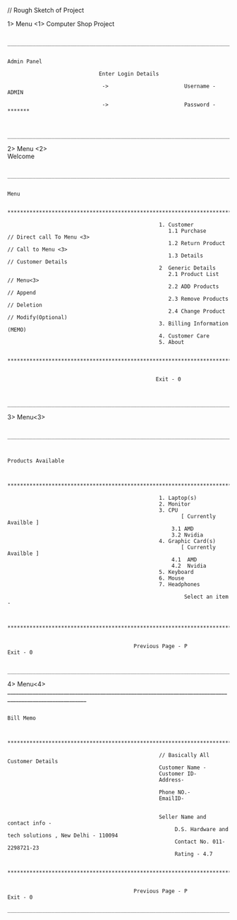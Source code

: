   



// Rough Sketch of Project



1>
Menu <1>
                                                                         Computer Shop Project



                              _________________________________________________________________________________________________________
							
                                                                           Admin Panel                                                 
                                                     											
                                 Enter Login Details 
                                                                            
                                  ->                        Username -    ADMIN                                                                 
																	
                                  ->                        Password -    *******								
																	
																	
                              __________________________________________________________________________________________________________









2> 
Menu <2>  
                                                                            Welcome
                         

                              __________________________________________________________________________________________________________

                                                                             Menu 

                                            ********************************************************************************

                                                    1. Customer
                                                       1.1 Purchase                   // Direct call To Menu <3>
                                                       1.2 Return Product             // Call to Menu <3>
                                                       1.3 Details                    // Customer Details
                                                    2  Generic Details   
                                                       2.1 Product List               // Menu<3>
                                                       2.2 ADD Products		      // Append 
                                                       2.3 Remove Products   	      // Deletion 
                                                       2.4 Change Product             // Modify(Optional)
                                                    3. Billing Information (MEMO)
                                                    4. Customer Care
                                                    5. About

                                            ********************************************************************************


                                                   Exit - 0  


                              __________________________________________________________________________________________________________











3>
Menu<3>

                              __________________________________________________________________________________________________________


                                                                       Products Available


                                            ********************************************************************************
                                                   
                                                    1. Laptop(s)
                                                    2. Monitor
                                                    3. CPU
                                                           [ Currently Availble ]
                                                        3.1 AMD
                                                        3.2 Nvidia
                                                    4. Graphic Card(s)
                                                           [ Currently Availble ]
                                                        4.1  AMD
                                                        4.2  Nvidia
                                                    5. Keyboard
                                                    6. Mouse
                                                    7. Headphones
                                                           
                                                            Select an item -


                                            ********************************************************************************


                                            Previous Page - P            Exit - 0 

                              __________________________________________________________________________________________________________ 



4>
Menu<4>
                              __________________________________________________________________________________________________________


                                                                            Bill Memo


                                            ********************************************************************************

                                                    // Basically All Customer Details
                                                    Customer Name -
                                                    Customer ID-
                                                    Address-

                                                    Phone NO.-
                                                    EmailID-
                                                    

                                                    Seller Name and contact info -
                                                         D.S. Hardware and tech solutions , New Delhi - 110094
                                                         Contact No. 011-2298721-23
                                                         Rating - 4.7 

                                            ********************************************************************************


                                            Previous Page - P            Exit - 0             
                              __________________________________________________________________________________________________________









